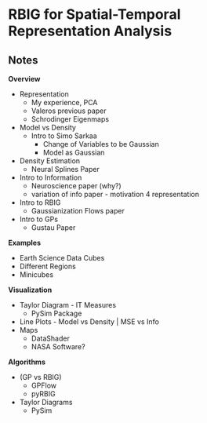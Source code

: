 # RBIG for Spatial-Temporal Representation Analysis




## Notes

**Overview**
* Representation
  * My experience, PCA
  * Valeros previous paper
  * Schrodinger Eigenmaps
* Model vs Density
  * Intro to Simo Sarkaa
    * Change of Variables to be Gaussian
    * Model as Gaussian
* Density Estimation
  * Neural Splines Paper
* Intro to Information
  * Neuroscience paper (why?)
  * variation of info paper - motivation 4 representation
* Intro to RBIG
  * Gaussianization Flows paper
* Intro to GPs
  * Gustau Paper

**Examples**
* Earth Science Data Cubes
* Different Regions
* Minicubes

**Visualization**
* Taylor Diagram - IT Measures
  * PySim Package
* Line Plots - Model vs Density | MSE vs Info
* Maps
  * DataShader
  * NASA Software?


**Algorithms**
* (GP vs RBIG)
  * GPFlow 
  * pyRBIG
* Taylor Diagrams
  * PySim
